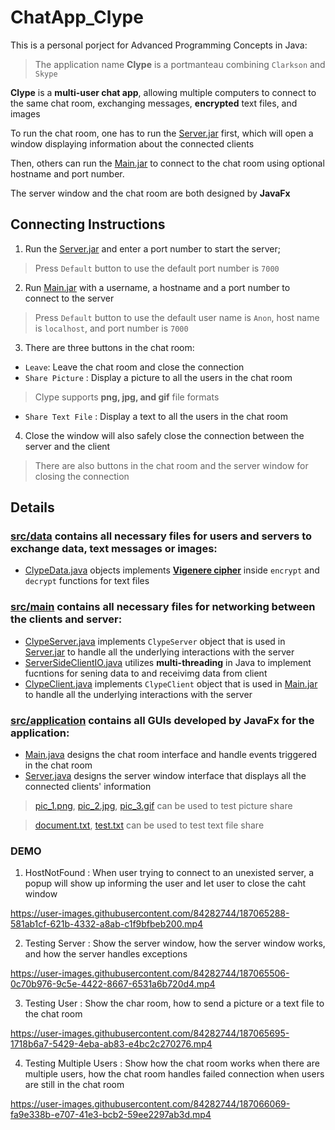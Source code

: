 # ChatApp_Clype
This is a personal porject for Advanced Programming Concepts in Java:

> The application name **Clype** is a portmanteau combining `Clarkson` and `Skype`


**Clype** is a **multi-user chat app**, allowing multiple computers to connect to the same chat room, exchanging messages, **encrypted** text files, and images 

To run the chat room, one has to run the [Server.jar](Server.jar) first, which will open a window displaying information about the connected clients

Then, others can run the [Main.jar](Main.jar) to connect to the chat room using optional hostname and port number.

The server window and the chat room are both designed by **JavaFx** 

## Connecting Instructions
1. Run the [Server.jar](Server.jar) and enter a port number to start the server; 
> Press `Default` button to use the default port number is `7000` 
2. Run [Main.jar](Main.jar) with a username, a hostname and a port number to connect to the server
> Press `Default` button to use the default user name is `Anon`, host name is `localhost`, and port number is `7000`
3. There are three buttons in the chat room:
  * `Leave`: Leave the chat room and close the connection                                                    
  * `Share Picture` : Display a picture to all the users in the chat room
  >  Clype supports **png, jpg, and gif** file formats
  * `Share Text File` : Display a text to all the users in the chat room
4. Close the window will also safely close the connection between the server and the client  
> There are also buttons in the chat room and the server window for closing the connection






## Details

### [src/data](src/data) contains all necessary files for users and servers to exchange data, text messages or images:

* [ClypeData.java](src/data/ClypeData.java) objects implements **[Vigenere cipher](https://en.wikipedia.org/wiki/Vigen%C3%A8re_cipher)** inside `encrypt` and `decrypt` functions for text files

### [src/main](src/main) contains all necessary files for networking between the clients and  server:
* [ClypeServer.java](src/main/ClypeServer.java) implements `ClypeServer` object that is used in [Server.jar](Server.jar) to handle all the underlying interactions with the server
* [ServerSideClientIO.java](src/main/ServerSideClientIO.java) utilizes **multi-threading** in Java to implement fucntions for sening data to and receivimg data from client
* [ClypeClient.java](src/main/ClypeClient.java) implements `ClypeClient` object that is used in [Main.jar](main.jar) to handle all the underlying interactions with the server


### [src/application](src/application) contains all GUIs developed by **JavaFx** for the application:
* [Main.java](src/application/Main.java) designs the chat room interface and handle events triggered in the chat room
* [Server.java](src/application/Server.java) designs the server window interface that displays all the connected clients' information

> [pic_1.png](pic_1.png), [pic_2.jpg](pic_2.jpg), [pic_3.gif](pic_3.gif) can be used to test picture share

> [document.txt](document.txt), [test.txt](test.txt) can be used to test text file share

### DEMO
1. HostNotFound : When user trying to connect to an unexisted server, a popup will show up informing the user and let user to close the caht window



https://user-images.githubusercontent.com/84282744/187065288-581ab1cf-621b-4332-a8ab-c1f9bfbeb200.mp4



2. Testing Server : Show the server window, how the server window works, and how the server handles exceptions



https://user-images.githubusercontent.com/84282744/187065506-0c70b976-9c5e-4422-8667-6531a6b720d4.mp4


3. Testing User : Show the char room, how to send a picture or a text file to the chat room






https://user-images.githubusercontent.com/84282744/187065695-1718b6a7-5429-4eba-ab83-e4bc2c270276.mp4



4. Testing Multiple Users : Show how the chat room works when there are multiple users, how the chat room handles failed connection when users are still in the chat room 




https://user-images.githubusercontent.com/84282744/187066069-fa9e338b-e707-41e3-bcb2-59ee2297ab3d.mp4


